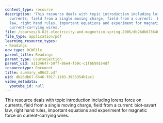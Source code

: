 ```yaml
---
content_type: resource
description: 'This resource deals with topic introduction including lorenz force on
  currents, field from a single moving charge, field from a current:  biot-savart
  law, right hand rules, important equations and experiment for magnetic force on
  current-carrying wires.'
file: /courses/8-02t-electricity-and-magnetism-spring-2005/db26db678646f01711033955354b1ac1_summary_w06d2.pdf
file_type: application/pdf
learning_resource_types:
- Readings
ocw_type: OCWFile
parent_title: Readings
parent_type: CourseSection
parent_uid: a1134647-b0ff-86e4-f59c-c1f6b99164df
resourcetype: Document
title: summary_w06d2.pdf
uid: db26db67-8646-f017-1103-3955354b1ac1
video_metadata:
  youtube_id: null
---
```

This resource deals with topic introduction including lorenz force on currents, field from a single moving charge, field from a current:  biot-savart law, right hand rules, important equations and experiment for magnetic force on current-carrying wires.

